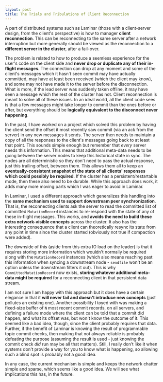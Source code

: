 ```yaml
---
layout: post
title: The Trials and Tribulations of Client Reconnection
---
```


A part of distributed systems such as Laminar (those with a client-server design, from the client's perspective) is how to manager **client reconnection**.  This can be reconnecting to the same server after a network interruption but more generally should be viewed as the reconnection to a **different server in the cluster**, after a fail-over.

The problem is related to how to produce a seemless experience for the user's code on the client side and **never drop or duplicate any of their in-flight messages**.  The connection can drop at any moment and some of the client's messages which it hasn't seen commit may have actually committed, may have at least been received (which the client may know), and some may not have made it to the server before the disconnection.  What is more, if the lead server was suddenly taken offline, it may have seen a message which the rest of the cluster has not.  Client reconnection is meant to solve all of these issues.  In an ideal world, all the client code sees is that a few messages might take longer to commit than the ones before or after, but everything should be **logically equivalent to the disconnect never happening**.

In the past, I have worked on a project which solved this problem by having the client send the offset it most recently saw commit (via an ack from the server) in any new messages it sends.  The server then needs to maintain a copy of all the responses to the client's messages going back to at least that point.  This sounds simple enough but remember that _every_ server needs this information.  This means that additional meta-data needs to be going between the server nodes to keep this historical state in sync.  The nodes are all deterministic so they don't need to pass the actual response, just this trailing offset, between them.  This allows them all to keep an **eventually-consistent snapshot of the state of all clients' responses which could possibly be required**.  If the cluster has a persistent/restartable mode, then these also need to be durable.  While this approach does work, it adds many more moving parts which I was eager to avoid in Laminar.

In Laminar, I used a different approach which generalizes this handling into the **same mechanism used to support downstream peer synchronization**.  That is, the reconnecting clients ask the server to read the committed list of committed `MutationRecord` instances to re-respond with the state of any of these in-flight messages.  This works, and **avoids the need to build these extra network-visible concepts** across the cluster.  It also has the interesting consequence that a client can theoretically resync its state from any point in time since the cluster started (obviously not true if compaction were added).

The downside of this (aside from this extra IO load on the leader) is that it requires storing more information which wouldn't normally be required along with the `MutationRecord` instances (which also means reaching past this information when syncing a downstream node - `sendfile` won't be an option unless the downstream filters it out).  This is why `CommittedMutationRecord` now exists, **storing whatever additional meta-data might be required** for a reconnecting client in that persistent data stream.

I am not sure I am happy with this approach but it does have a certain elegance in that it **will never fail and doesn't introduce new concepts** (just pollutes an existing one).  Another possibility I toyed with was making a fixed-size buffer of `N` most recent commit records, on all servers, and defining a failure mode where the client can be told that a commit did happen, and what its offset was, but won't know the outcome of it.  This seemed like a bad idea, though, since the client probably requires that data.  Further, if the benefit of Laminar is knowing the result of programmable topic commit checks, then making that not always reliable is probably defeating the purpose (assuming the result is used - just knowing the commit check _did_ run may be all that matters).  Still, I really don't like it when systems don't provide a way for you to know what is happening, so allowing such a blind spot is probably not a good idea.

In any case, the current mechanism is simple and keeps the network chatter simple and sparse, which seems like a good idea.  We will see what implications this has, in the future.
